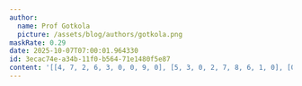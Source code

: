 ```yaml
---
author:
  name: Prof Gotkola
  picture: /assets/blog/authors/gotkola.png
maskRate: 0.29
date: 2025-10-07T07:00:01.964330
id: 3ecac74e-a34b-11f0-b564-71e1480f5e87
content: '[[4, 7, 2, 6, 3, 0, 0, 9, 0], [5, 3, 0, 2, 7, 8, 6, 1, 0], [0, 1, 0, 0, 4, 5, 0, 3, 7], [8, 4, 3, 7, 6, 9, 1, 0, 0], [9, 6, 7, 5, 0, 2, 0, 4, 3], [1, 2, 5, 3, 0, 0, 0, 6, 0], [7, 5, 6, 4, 2, 3, 0, 8, 1], [2, 8, 0, 1, 9, 7, 3, 5, 0], [3, 9, 1, 8, 0, 0, 0, 7, 2]]'
---
```

